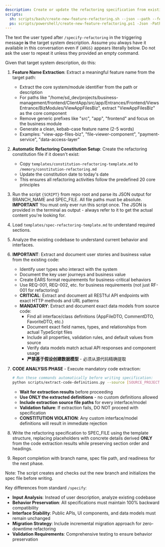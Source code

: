 ```yaml
---
description: Create or update the refactoring specification from existing code analysis.
scripts:
  sh: scripts/bash/create-new-feature-refactoring.sh --json --path --feature-name "<extracted-feature-name>" --target "{ARGS}"
  ps: scripts/powershell/create-new-feature-refactoring.ps1 -Json -Path -FeatureName "<extracted-feature-name>" "{ARGS}"
---
```


The text the user typed after `/specify-refactoring` in the triggering message **is** the target system description. Assume you always have it available in this conversation even if `{ARGS}` appears literally below. Do not ask the user to repeat it unless they provided an empty command.

Given that target system description, do this:

1. **Feature Name Extraction**: Extract a meaningful feature name from the target path:
   - Extract the core system/module identifier from the path or description
   - For paths like "/home/sd_dev/projects/business-management/frontend/ClientApp/src/app/Entrances/Frontend/ViewsEntrance/BizModules/ViewAppFilesBiz", extract "ViewAppFilesBiz" as the core component
   - Remove generic prefixes like "src", "app", "frontend" and focus on the business module
   - Generate a clean, kebab-case feature name (2-5 words)
   - Examples: "view-app-files-biz", "file-viewer-component", "payment-service", "data-access-layer"

2. **Automatic Refactoring Constitution Setup**: Create the refactoring constitution file if it doesn't exist:
   - Copy `templates/constitution-refactoring-template.md` to `/memory/constitution-refactoring.md`
   - Update the constitution date to today's date
   - This ensures all refactoring activities follow the predefined 20 core principles

3. Run the script `{SCRIPT}` from repo root and parse its JSON output for BRANCH_NAME and SPEC_FILE. All file paths must be absolute.
   **IMPORTANT** You must only ever run this script once. The JSON is provided in the terminal as output - always refer to it to get the actual content you're looking for.

4. Load `templates/spec-refactoring-template.md` to understand required sections.
5. Analyze the existing codebase to understand current behavior and interfaces.
6. **IMPORTANT**: Extract and document user stories and business value from the existing code:
   - Identify user types who interact with the system
   - Document the key user journeys and business value
   - Create EARS format requirements for business-critical behaviors
   - Use REQ-001, REQ-002, etc. for business requirements (not just RF-001 for refactoring)
   - **CRITICAL**: Extract and document all RESTful API endpoints with exact HTTP methods and URL patterns
   - **MANDATORY**: Extract and document exact data models from source code:
     - Find all interface/class definitions (AppFileDTO, CommentDTO, FavoriteDTO, etc.)
     - Document exact field names, types, and relationships from actual TypeScript files
     - Include all properties, validation rules, and default values from source
     - Verify data models match actual API responses and component usage
     - **严禁基于假设创建数据模型** - 必须从源代码精确提取

7. **CODE ANALYSIS PHASE** - Execute mandatory code extraction:
   ```bash
   # Run these commands automatically before writing specification:
   python scripts/extract-code-definitions.py --source [SOURCE_PROJECT_PATH] --output extracted-definitions.md
   ```
   - **Wait for extraction results** before proceeding
   - **Use ONLY the extracted definitions** - no custom definitions allowed
   - **Include extraction source file paths** for every interface/model
   - **Validation failure**: If extraction fails, DO NOT proceed with specification
   - **CONSTITUTION VIOLATION**: Any custom interface/model definitions will result in immediate rejection

8. Write the refactoring specification to SPEC_FILE using the template structure, replacing placeholders with concrete details derived **ONLY** from the code extraction results while preserving section order and headings.
9. Report completion with branch name, spec file path, and readiness for the next phase.

Note: The script creates and checks out the new branch and initializes the spec file before writing.

Key differences from standard `/specify`:
- **Input Analysis**: Instead of user description, analyze existing codebase
- **Behavior Preservation**: All specifications must maintain 100% backward compatibility
- **Interface Stability**: Public APIs, UI components, and data models must remain unchanged
- **Migration Strategy**: Include incremental migration approach for zero-downtime refactoring
- **Validation Requirements**: Comprehensive testing to ensure behavior preservation